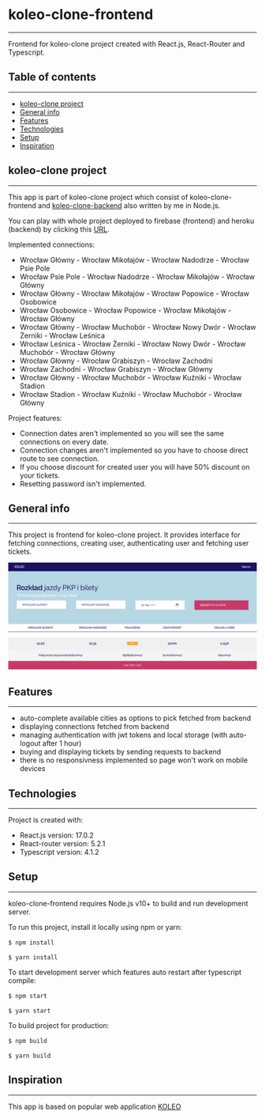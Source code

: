 # koleo-clone-frontend
---
Frontend for koleo-clone project created with React.js, React-Router and Typescript.

## Table of contents
---
* [koleo-clone project](#koleo-clone)
* [General info](#general-info)
* [Features](#features)
* [Technologies](#technologies)
* [Setup](#setup)
* [Inspiration](#inspiration)

## koleo-clone project
---
This app is part of koleo-clone project which consist of koleo-clone-frontend and [koleo-clone-backend](https://github.com/marolis1239/koleo-clone-backend) also written by me in Node.js.

You can play with whole project deployed to firebase (frontend) and heroku (backend) by clicking this [URL](https://koleo-clone.web.app/).

Implemented connections:
* Wrocław Główny - Wrocław Mikołajów - Wrocław Nadodrze - Wrocław Psie Pole
* Wrocław Psie Pole - Wrocław Nadodrze - Wrocław Mikołajów - Wrocław Główny
* Wrocław Główny - Wrocław Mikołajów - Wrocław Popowice - Wrocław Osobowice
* Wrocław Osobowice - Wrocław Popowice - Wrocław Mikołajów - Wrocław Główny
* Wrocław Główny - Wrocław Muchobór - Wrocław Nowy Dwór - Wrocław Żerniki - Wrocław Leśnica
* Wrocław Leśnica - Wrocław Żerniki - Wrocław Nowy Dwór - Wrocław Muchobór - Wrocław Główny
* Wrocław Główny - Wrocław Grabiszyn - Wrocław Zachodni
* Wrocław Zachodni - Wrocław Grabiszyn - Wrocław Główny
* Wrocław Główny - Wrocław Muchobór - Wrocław Kuźniki - Wrocław Stadion
* Wrocław Stadion - Wrocław Kuźniki - Wrocław Muchobór - Wrocław Główny

Project features:
* Connection dates aren't implemented so you will see the same connections on every date.
* Connection changes aren't implemented so you have to choose direct route to see connection.
* If you choose discount for created user you will have 50% discount on your tickets.
* Resetting password isn't implemented.

## General info
---
This project is frontend for koleo-clone project. It provides interface for fetching connections, creating user, authenticating user and fetching user tickets.

![Connections view](./images/connections-view.png)

## Features
---
* auto-complete available cities as options to pick fetched from backend
* displaying connections fetched from backend
* managing authentication with jwt tokens and local storage (with auto-logout after 1 hour)
* buying and displaying tickets by sending requests to backend
* there is no responsivness implemented so page won't work on mobile devices
	
## Technologies
---
Project is created with:
* React.js version: 17.0.2
* React-router version: 5.2.1
* Typescript version: 4.1.2
	
## Setup
---
koleo-clone-frontend requires Node.js v10+ to build and run development server.

To run this project, install it locally using npm or yarn:

```
$ npm install
```
```
$ yarn install
```

To start development server which features auto restart after typescript compile:

```
$ npm start
```
```
$ yarn start
```

To build project for production:

```
$ npm build
```
```
$ yarn build
```

## Inspiration
---
This app is based on popular web application [KOLEO](https://koleo.pl/)


